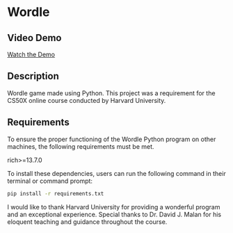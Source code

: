 # Wordle

## Video Demo
[Watch the Demo](https://youtu.be/UBmaR-zDPDI)

## Description
Wordle game made using Python. This project was a requirement for the CS50X online course conducted by Harvard University.

## Requirements
To ensure the proper functioning of the Wordle Python program on other machines, the following requirements must be met.

rich>=13.7.0

To install these dependencies, users can run the following command in their terminal or command prompt:

```bash
pip install -r requirements.txt
```

I would like to thank Harvard University for providing a wonderful program and an exceptional experience. Special thanks to Dr. David J. Malan for his eloquent teaching and guidance throughout the course.


